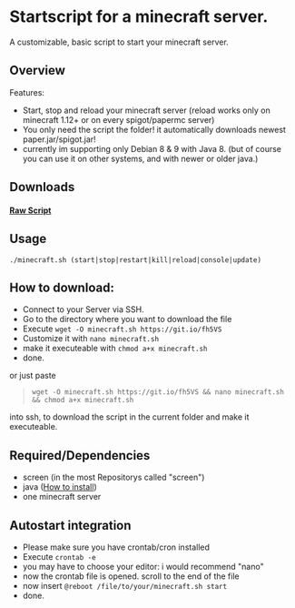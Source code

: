 # Startscript for a minecraft server.
A customizable, basic script to start your minecraft server.

## Overview
Features:
+ Start, stop and reload your minecraft server (reload works only on minecraft 1.12+ or on every spigot/papermc server)
+ You only need the script the folder! it automatically downloads newest paper.jar/spigot.jar!
+ currently im supporting only Debian 8 & 9 with Java 8. (but of course you can use it on other systems, and with newer or older java.)

## Downloads
#### [Raw Script](https://raw.githubusercontent.com/lollilol/linux-minecraft-server-startscript/master/minecraft.sh)

## Usage
```
./minecraft.sh (start|stop|restart|kill|reload|console|update)
```

## How to download:

+ Connect to your Server via SSH.
+ Go to the directory where you want to download the file
+ Execute `wget -O minecraft.sh https://git.io/fh5VS`
+ Customize it with `nano minecraft.sh`
+ make it executeable with `chmod a+x minecraft.sh`
+ done.

or just paste
>`wget -O minecraft.sh https://git.io/fh5VS && nano minecraft.sh && chmod a+x minecraft.sh`

into ssh, to download the script in the current folder and make it executeable.

## Required/Dependencies
+ screen (in the most Repositorys called "screen")
+ java ([How to install](java8.md))
+ one minecraft server

## Autostart integration
+ Please make sure you have crontab/cron installed
+ Execute `crontab -e`
+ you may have to choose your editor: i would recommend "nano"
+ now the crontab file is opened. scroll to the end of the file
+ now insert `@reboot /file/to/your/minecraft.sh start`
+ done.
